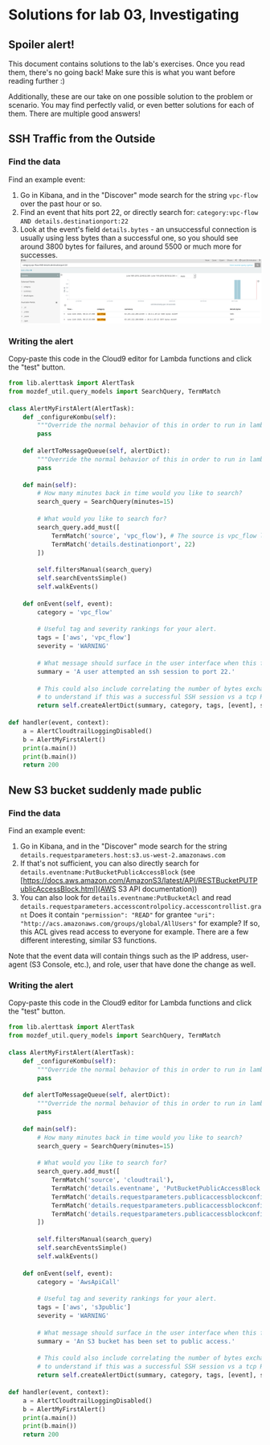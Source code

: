 # Solutions for lab 03, Investigating

## Spoiler alert!

This document contains solutions to the lab's exercises. Once you read them, there's no going back!  Make sure this is
what you want before reading further :)

Additionally, these are our take on one possible solution to the problem or scenario. You may find perfectly valid, or
even better solutions for each of them. There are multiple good answers!


## SSH Traffic from the Outside

### Find the data

Find an example event:

1. Go in Kibana, and in the "Discover" mode search for the string `vpc-flow` over the past hour or so.
2. Find an event that hits port 22, or directly search for: `category:vpc-flow AND details.destinationport:22`
3. Look at the event's field `details.bytes` - an unsuccessful connection is usually using less bytes than a successful
   one, so you should see around 3800 bytes for failures, and around 5500 or much more for successes.
![Solution 1 kibana](img/solution_1.png)


### Writing the alert

Copy-paste this code in the Cloud9 editor for Lambda functions and click the "test" button.

```python
from lib.alerttask import AlertTask
from mozdef_util.query_models import SearchQuery, TermMatch

class AlertMyFirstAlert(AlertTask):
    def _configureKombu(self):
        """Override the normal behavior of this in order to run in lambda."""
        pass

    def alertToMessageQueue(self, alertDict):
        """Override the normal behavior of this in order to run in lambda."""
        pass

    def main(self):
        # How many minutes back in time would you like to search?
        search_query = SearchQuery(minutes=15)

        # What would you like to search for?
        search_query.add_must([
            TermMatch('source', 'vpc_flow'), # The source is vpc_flow logs
            TermMatch('details.destinationport', 22)
        ])

        self.filtersManual(search_query)
        self.searchEventsSimple()
        self.walkEvents()

    def onEvent(self, event):
        category = 'vpc_flow'

        # Useful tag and severity rankings for your alert.
        tags = ['aws', 'vpc_flow']
        severity = 'WARNING'

        # What message should surface in the user interface when this fires?
        summary = 'A user attempted an ssh session to port 22.'

        # This could also include correlating the number of bytes exchanged
        # to understand if this was a successful SSH session vs a tcp RESET
        return self.createAlertDict(summary, category, tags, [event], severity)

def handler(event, context):
    a = AlertCloudtrailLoggingDisabled()
    b = AlertMyFirstAlert()
    print(a.main())
    print(b.main())
    return 200
```

## New S3 bucket suddenly made public

### Find the data

Find an example event:

1. Go in Kibana, and in the "Discover" mode search for the string `details.requestparameters.host:s3.us-west-2.amazonaws.com`
2. If that's not sufficient, you can also directly search for `details.eventname:PutBucketPublicAccessBlock` (see
   [https://docs.aws.amazon.com/AmazonS3/latest/API/RESTBucketPUTPublicAccessBlock.html](AWS S3 API documentation))
3. You can also look for `details.eventname:PutBucketAcl` and read `details.requestparameters.accesscontrolpolicy.accesscontrollist.grant`
   Does it contain `"permission": "READ"` for grantee `"uri": "http://acs.amazonaws.com/groups/global/AllUsers"` for
   example? If so, this ACL gives read access to everyone for example. There are a few different interesting, similar S3
   functions.

Note that the event data will contain things such as the IP address, user-agent (S3 Console, etc.), and role, user that
have done the change as well.

### Writing the alert

Copy-paste this code in the Cloud9 editor for Lambda functions and click the "test" button.

```python
from lib.alerttask import AlertTask
from mozdef_util.query_models import SearchQuery, TermMatch

class AlertMyFirstAlert(AlertTask):
    def _configureKombu(self):
        """Override the normal behavior of this in order to run in lambda."""
        pass

    def alertToMessageQueue(self, alertDict):
        """Override the normal behavior of this in order to run in lambda."""
        pass

    def main(self):
        # How many minutes back in time would you like to search?
        search_query = SearchQuery(minutes=15)

        # What would you like to search for?
        search_query.add_must([
            TermMatch('source', 'cloudtrail'),
            TermMatch('details.eventname', 'PutBucketPublicAccessBlock'),
            TermMatch('details.requestparameters.publicaccessblockconfiguration.restrictpublicbuckets', 'false'),
            TermMatch('details.requestparameters.publicaccessblockconfiguration.blockpublicpolicy', 'false'),
            TermMatch('details.requestparameters.publicaccessblockconfiguration.blockpublicacls', 'false')
        ])

        self.filtersManual(search_query)
        self.searchEventsSimple()
        self.walkEvents()

    def onEvent(self, event):
        category = 'AwsApiCall'

        # Useful tag and severity rankings for your alert.
        tags = ['aws', 's3public']
        severity = 'WARNING'

        # What message should surface in the user interface when this fires?
        summary = 'An S3 bucket has been set to public access.'

        # This could also include correlating the number of bytes exchanged
        # to understand if this was a successful SSH session vs a tcp RESET
        return self.createAlertDict(summary, category, tags, [event], severity)

def handler(event, context):
    a = AlertCloudtrailLoggingDisabled()
    b = AlertMyFirstAlert()
    print(a.main())
    print(b.main())
    return 200

```
